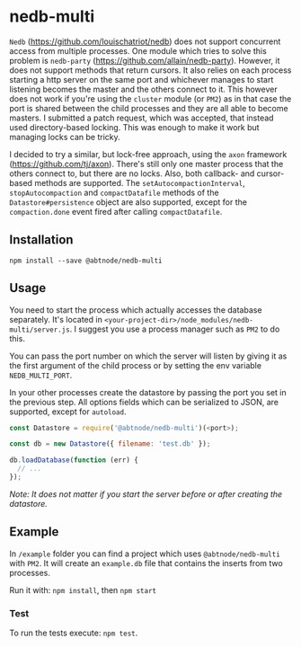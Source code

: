 # nedb-multi

`Nedb` (https://github.com/louischatriot/nedb) does not support concurrent access from multiple processes. One module which tries to solve this problem is `nedb-party` (https://github.com/allain/nedb-party). However, it does not support methods that return cursors. It also relies on each process starting a http server on the same port and whichever manages to start listening becomes the master and the others connect to it. This however does not work if you're using the `cluster` module (or `PM2`) as in that case the port is shared between the child processes and they are all able to become masters. I submitted a patch request, which was accepted, that instead used directory-based locking. This was enough to make it work but managing locks can be tricky.

I decided to try a similar, but lock-free approach, using the `axon` framework (https://github.com/tj/axon). There's still only one master process that the others connect to, but there are no locks. Also, both callback- and cursor-based methods are supported. The `setAutocompactionInterval`, `stopAutocompaction` and `compactDatafile` methods of the `Datastore#persistence` object are also supported, except for the `compaction.done` event fired after calling `compactDatafile`.

## Installation

`npm install --save @abtnode/nedb-multi`

## Usage

You need to start the process which actually accesses the database separately. It's located in `<your-project-dir>/node_modules/nedb-multi/server.js`. I suggest you use a process manager such as `PM2` to do this.

You can pass the port number on which the server will listen by giving it as the first argument of the child process or by setting the env variable `NEDB_MULTI_PORT`.

In your other processes create the datastore by passing the port you set in the previous step. All options fields which can be serialized to JSON, are supported, except for `autoload`.

```javascript
const Datastore = require('@abtnode/nedb-multi')(<port>);

const db = new Datastore({ filename: 'test.db' });

db.loadDatabase(function (err) {
  // ...
});
```

_Note: It does not matter if you start the server before or after creating the datastore._

## Example

In `/example` folder you can find a project which uses `@abtnode/nedb-multi` with `PM2`. It will create an `example.db` file that contains the inserts from two processes.

Run it with: `npm install`, then `npm start`

### Test

To run the tests execute: `npm test`.
